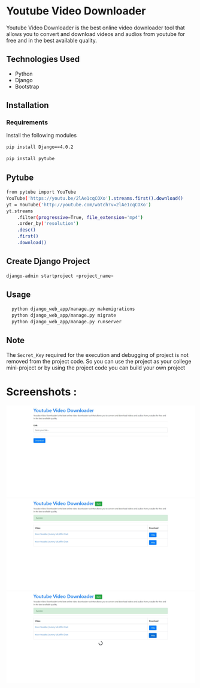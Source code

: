 # Youtube Video Downloader
Youtube Video Downloader is the best online video downloader tool that allows you to convert and download videos and audios from youtube for free and in the best available quality.

## Technologies Used
- Python
- Django
- Bootstrap


## Installation
### Requirements
Install the following modules
```bash
pip install Django==4.0.2
```
```bash
pip install pytube
```
## Pytube
```bash
from pytube import YouTube
YouTube('https://youtu.be/2lAe1cqCOXo').streams.first().download()
yt = YouTube('http://youtube.com/watch?v=2lAe1cqCOXo')
yt.streams
	.filter(progressive=True, file_extension='mp4')
	.order_by('resolution')
	.desc()
	.first()
	.download()
```

## Create Django Project
```bash
django-admin startproject <project_name>
```

## Usage
```bash
  python django_web_app/manage.py makemigrations
  python django_web_app/manage.py migrate
  python django_web_app/manage.py runserver
```


## Note
The `Secret_Key` required for the execution and debugging of project is not removed from the project code. So you can use the project as your college mini-project or by using the project code you can build your own project

# Screenshots : 
![Screenshot 1](static/1.png)<br/>
![Screenshot 1](static/2.png)<br/>
![Screenshot 1](static/3.png)
